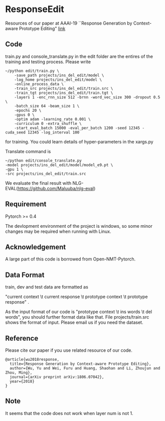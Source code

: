 # ResponseEdit
Resources of our paper at AAAI-19 ``Response Generation by Context-aware Prototype Editing" [link](https://arxiv.org/abs/1806.07042)

## Code
train.py and console_translate.py in the edit folder are the entires of the training and testing process. Please write 
```
~/python edit/train.py \
	-save_path projects/ins_del_edit/model \
	-log_home projects/ins_del_edit/model \
	-online_process_data \
	-train_src projects/ins_del_edit/train.src \
	-train_tgt projects/ins_del_edit/train.tgt \
	-layers 1 -enc_rnn_size 512 -brnn -word_vec_size 300 -dropout 0.5 \
	-batch_size 64 -beam_size 1 \
	-epochs 20 \
	-gpus 0 \
	-optim adam -learning_rate 0.001 \
	-curriculum 0 -extra_shuffle \
	-start_eval_batch 15000 -eval_per_batch 1200 -seed 12345 -cuda_seed 12345 -log_interval 100
```
for training. You could learn details of hyper-parameters in the xargs.py

Translate command is 
```
~/python edit/console_translate.py
-model projects/ins_del_edit/model/model_e9.pt \
-gpu 1 \
-src projects/ins_del_edit/train.src
```

We evaluate the final result with NLG-EVAL(https://github.com/Maluuba/nlg-eval)
## Requirement
Pytorch >= 0.4

The devlopment environment of the project is windows, so some minor changes may be required when running with Linux. 
## Acknowledgement
A large part of this code is borrowed from Open-NMT-Pytorch. 

## Data Format
train, dev and test data are formatted as 

"current context \t current response \t prototype context \t prototype response" .

As the input format of our code is "prototype context \t ins words \t del words", you should further format data like that. File projects/train.src shows the format of input. Please email us if you need the dataset. 

## Reference 
Please cite our paper if you use related resource of our code. 
```
@article{wu2018response,
  title={Response Generation by Context-aware Prototype Editing},
  author={Wu, Yu and Wei, Furu and Huang, Shaohan and Li, Zhoujun and Zhou, Ming},
  journal={arXiv preprint arXiv:1806.07042},
  year={2018}
}
```
## Note 
It seems that the code does not work when layer num is not 1. 
